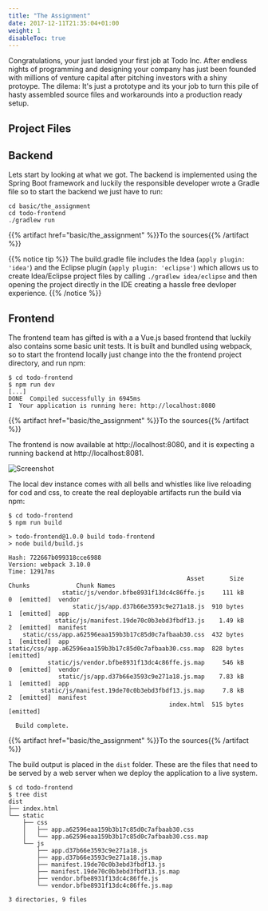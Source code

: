 ```yaml
---
title: "The Assignment"
date: 2017-12-11T21:35:04+01:00
weight: 1
disableToc: true
---
```


Congratulations, your just landed your first job at Todo Inc. After endless nights of programming and designing your company has just been founded with millions of venture capital after pitching investors with a shiny protoype. The dilema: It's just a prototype and its your job to turn this pile of hasty assembled source files and workarounds into a production ready setup.

## Project Files

## Backend

Lets start by looking at what we got. The backend is implemented using the Spring Boot framework and luckily the responsible developer wrote a Gradle file so to start the backend we just have to run:

```
cd basic/the_assignment
cd todo-frontend
./gradlew run
```

{{% artifact href="basic/the_assignment" %}}To the sources{{% /artifact %}}

{{% notice tip %}}
The build.gradle file includes the Idea (`apply plugin: 'idea'`) and the Eclipse plugin (`apply plugin: 'eclipse'`) which allows us to create Idea/Eclipse project files by calling `./gradlew idea/eclipse` and then opening the project directly in the IDE creating a hassle free devloper experience.
{{% /notice %}}

## Frontend

The frontend team has gifted is with a a Vue.js based frontend that luckily also contains some basic unit tests. It is built and bundled using webpack, so to start the frontend locally just change into the the frontend project directory, and run npm:

```
$ cd todo-frontend
$ npm run dev
[...]
DONE  Compiled successfully in 6945ms
I  Your application is running here: http://localhost:8080
```

{{% artifact href="basic/the_assignment" %}}To the sources{{% /artifact %}}

The frontend is now available at http://localhost:8080, and it is expecting a running backend at http://localhost:8081.

![Screenshot](http://via.placeholder.com/800x600)

The local dev instance comes with all bells and whistles like live reloading for cod and css, to create the real deployable artifacts run the build via npm:

```
$ cd todo-frontend
$ npm run build

> todo-frontend@1.0.0 build todo-frontend
> node build/build.js

Hash: 722667b099318cce6988
Version: webpack 3.10.0
Time: 12917ms
                                                  Asset       Size  Chunks             Chunk Names
               static/js/vendor.bfbe8931f13dc4c86ffe.js     111 kB       0  [emitted]  vendor
                  static/js/app.d37b66e3593c9e271a18.js  910 bytes       1  [emitted]  app
             static/js/manifest.19de70c0b3ebd3fbdf13.js    1.49 kB       2  [emitted]  manifest
    static/css/app.a62596eaa159b3b17c85d0c7afbaab30.css  432 bytes       1  [emitted]  app
static/css/app.a62596eaa159b3b17c85d0c7afbaab30.css.map  828 bytes          [emitted]
           static/js/vendor.bfbe8931f13dc4c86ffe.js.map     546 kB       0  [emitted]  vendor
              static/js/app.d37b66e3593c9e271a18.js.map    7.83 kB       1  [emitted]  app
         static/js/manifest.19de70c0b3ebd3fbdf13.js.map     7.8 kB       2  [emitted]  manifest
                                             index.html  515 bytes          [emitted]

  Build complete.

```
{{% artifact href="basic/the_assignment" %}}To the sources{{% /artifact %}}


The build output is placed in the `dist` folder. These are the files that need to be served by a web server when we deploy the application to a live system.

```
$ cd todo-frontend
$ tree dist
dist
├── index.html
└── static
    ├── css
    │   ├── app.a62596eaa159b3b17c85d0c7afbaab30.css
    │   └── app.a62596eaa159b3b17c85d0c7afbaab30.css.map
    └── js
        ├── app.d37b66e3593c9e271a18.js
        ├── app.d37b66e3593c9e271a18.js.map
        ├── manifest.19de70c0b3ebd3fbdf13.js
        ├── manifest.19de70c0b3ebd3fbdf13.js.map
        ├── vendor.bfbe8931f13dc4c86ffe.js
        └── vendor.bfbe8931f13dc4c86ffe.js.map

3 directories, 9 files
```
